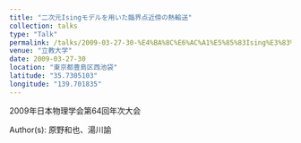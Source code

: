 ```yaml
---
title: "二次元Isingモデルを用いた臨界点近傍の熱輸送"
collection: talks
type: "Talk"
permalink: /talks/2009-03-27-30-%E4%BA%8C%E6%AC%A1%E5%85%83Ising%E3%83%A2%E3%83%87%E3%83%AB%E3%82%92%E7%94%A8%E3%81%84%E3%81%9F%E8%87%A8%E7%95%8C%E7%82%B9%E8%BF%91%E5%82%8D
venue: "立教大学"
date: 2009-03-27-30
location: "東京都豊島区西池袋"
latitude: "35.7305103"
longitude: "139.701835"
---
```


2009年日本物理学会第64回年次大会

Author(s): 原野和也、湯川諭
